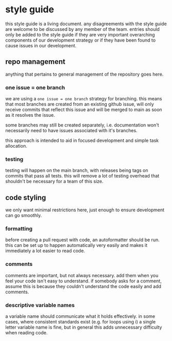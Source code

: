 # style guide

this style guide is a living document. any disagreements with the style guide are welcome to be discussed by any member of the team. entries should only be added to the style guide if they are very important overarching components of our development strategy or if they have been found to cause issues in our development.

## repo management

anything that pertains to general management of the repository goes here.

### one issue = one branch

we are using a `one issue = one branch` strategy for branching. this means that most branches are created from an existing github issue, will only receive commits that reflect this issue and will be merged to main as soon as it resolves the issue.

some branches may still be created separately, i.e. documentation won't necessarily need to have issues associated with it's branches.

this approach is intended to aid in focused development and simple task allocation.

### testing

testing will happen on the main branch, with releases being tags on commits that pass all tests. this will remove a lot of testing overhead that shouldn't be necessary for a team of this size.

## code styling

we only want minimal restrictions here, just enough to ensure development can go smoothly.

### formatting

before creating a pull request with code, an autoformatter should be run. this can be set up to happen automatically very easily and makes it immediately a lot easier to read code.

### comments

comments are important, but not always necessary. add them when you feel your code isn't easy to understand. if somebody asks for a comment, assume this is because they couldn't understand the code easily and add comments.

### descriptive variable names

a variable name should communicate what it holds effectively. in some cases, where consistent standards exist (e.g. for loops using i) a single letter variable name is fine, but in general this adds unnecessary difficulty when reading code.
